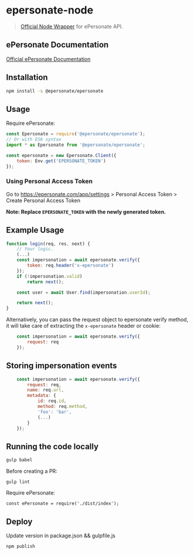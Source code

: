 # epersonate-node
> [Official Node Wrapper](https://www.npmjs.com/package/@epersonate/epersonate) for ePersonate API.

## ePersonate Documentation

[Official ePersonate Documentation](http://docs.epersonate.com)

## Installation

```bash
npm install -s @epersonate/epersonate
```


## Usage

Require ePersonate:

```js
const Epersonate = require('@epersonate/epersonate'); 
// Or with ES6 syntax
import * as Epersonate from '@epersonate/epersonate';

const epersonate = new Epersonate.Client({
    token: Env.get('EPERSONATE_TOKEN')
});
```


### Using Personal Access Token

Go to https://epersonate.com/app/settings > Personal Access Token > Create Personal Access Token

**Note: Replace `EPERSONATE_TOKEN` with the newly generated token.**


## Example Usage

```javascript
function login(req, res, next) {
    // Your logic.
    (...)
    const impersonation = await epersonate.verify({
        token: req.header('x-epersonate')
    });
    if (!impersonation.valid)
        return next();

    const user = await User.find(impersonation.userId);

    return next();
}
```

Alternatively, you can pass the request object to epersonate verify method, it will take care of extracting the `x-epersonate` header or cookie:

```javascript
    const impersonation = await epersonate.verify({
        request: req
    });
```

## Storing impersonation events

```javascript
    const impersonation = await epersonate.verify({
        request: req,
        name: req.url,
        metadata: {
            id: req.id,
            method: req.method,
            'foo': 'bar',
            (...)
        }
    });
```

## Running the code locally

```bash
gulp babel
```

Before creating a PR:

```
gulp lint
```


Require ePersonate:

```node
const ePersonate = require('./dist/index');
```

## Deploy

Update version in package.json && gulpfile.js

```bash
npm publish
```